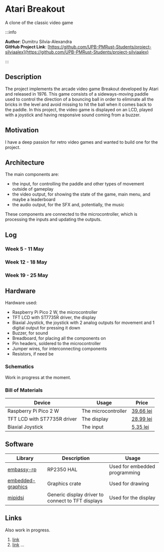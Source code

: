 # Atari Breakout
A clone of the classic video game

:::info 

**Author**: Dumitru Silvia-Alexandra \
**GitHub Project Link**: [https://github.com/UPB-PMRust-Students/proiect-silviaalex](https://github.com/UPB-PMRust-Students/proiect-silviaalex)

:::

## Description

The project implements the arcade video game Breakout developed by Atari and released in 1976. This game consists of a sideways-moving paddle used to control the direction of a bouncing ball in order to eliminate all the bricks in the level and avoid missing to hit the ball when it comes back to the paddle. In this project, the video game is displayed on an LCD, played with a joystick and having responsive sound coming from a buzzer.

## Motivation

I have a deep passion for retro video games and wanted to build one for the project.

## Architecture

The main components are:
- the input, for controlling the paddle and other types of movement outside of gameplay
- the video output, for showing the state of the game, main menu, and maybe a leaderboard
- the audio output, for the SFX and, potentially, the music

These components are connected to the microcontroller, which is processing the inputs and updating the outputs.

## Log

<!-- write your progress here every week -->

### Week 5 - 11 May

### Week 12 - 18 May

### Week 19 - 25 May

## Hardware

Hardware used:
- Raspberry Pi Pico 2 W, the microcontroller
- TFT LCD with ST7735R driver, the display
- Biaxial Joystick, the joystick with 2 analog outputs for movement and 1 digital output for pressing it down
- Buzzer, for sound
- Breadboard, for placing all the components on
- Pin headers, soldered to the microcontroller
- Jumper wires, for interconnecting components
- Resistors, if need be

### Schematics

Work in progress at the moment.

### Bill of Materials

<!-- Fill out this table with all the hardware components that you might need.

The format is 
```
| [Device](link://to/device) | This is used ... | [price](link://to/store) |

```

-->

| Device | Usage | Price |
|--------|--------|-------|
| Raspberry Pi Pico 2 W | The microcontroller | [39.66 lei](https://www.optimusdigital.ro/en/raspberry-pi-boards/13327-raspberry-pi-pico-2-w.html) |
| TFT LCD with ST7735R driver | The display | [28,99 lei](https://www.optimusdigital.ro/en/lcds/1311-modul-lcd-spi-de-18-128x160.html) |
| Biaxial Joystick | The input | [5,35 lei](https://www.optimusdigital.ro/en/touch-sensors/742-ps2-joystick-breakout.html) |

## Software

| Library | Description | Usage |
|---------|-------------|-------|
| [embassy-rp](https://github.com/embassy-rs/embassy) | RP2350 HAL | Used for embedded programming |
| [embedded-graphics](https://github.com/embedded-graphics/embedded-graphics) | Graphics crate | Used for drawing |
| [mipidsi](https://github.com/almindor/mipidsi) | Generic display driver to connect to TFT displays | Used for the display |

## Links

<!-- Add a few links that inspired you and that you think you will use for your project -->

Also work in progress.
1. [link](https://example.com)
2. [link](https://example3.com)
...
